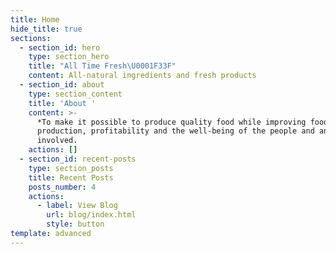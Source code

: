 ```yaml
---
title: Home
hide_title: true
sections:
  - section_id: hero
    type: section_hero
    title: "All Time Fresh\U0001F33F"
    content: All-natural ingredients and fresh products
  - section_id: about
    type: section_content
    title: 'About '
    content: >-
      *To make it possible to produce quality food while improving food
      production, profitability and the well-being of the people and animals
      involved.
    actions: []
  - section_id: recent-posts
    type: section_posts
    title: Recent Posts
    posts_number: 4
    actions:
      - label: View Blog
        url: blog/index.html
        style: button
template: advanced
---
```

